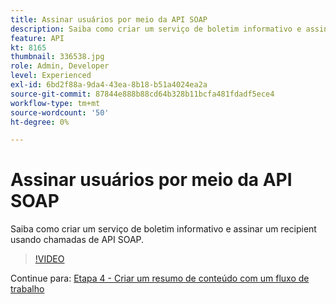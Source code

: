 ```yaml
---
title: Assinar usuários por meio da API SOAP
description: Saiba como criar um serviço de boletim informativo e assinar um recipient usando chamadas de API SOAP.
feature: API
kt: 8165
thumbnail: 336538.jpg
role: Admin, Developer
level: Experienced
exl-id: 6bd2f88a-9da4-43ea-8b18-b51a4024ea2a
source-git-commit: 87844e888b88cd64b328b11bcfa481fdadf5ece4
workflow-type: tm+mt
source-wordcount: '50'
ht-degree: 0%

---
```


# Assinar usuários por meio da API SOAP

Saiba como criar um serviço de boletim informativo e assinar um recipient usando chamadas de API SOAP.

>[!VIDEO](https://video.tv.adobe.com/v/336538?quality=12)

Continue para: [Etapa 4 - Criar um resumo de conteúdo com um fluxo de trabalho](/help/tutorial-using-soap-apis/create-a-content-digest-overview.md)
